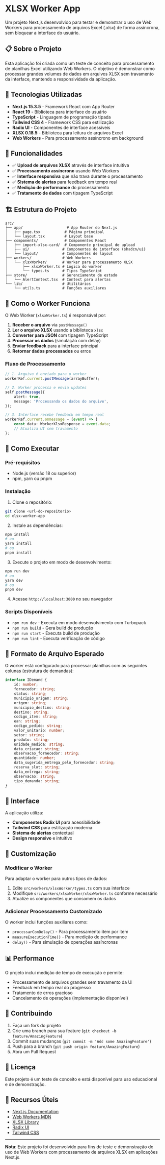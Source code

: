 # XLSX Worker App

Um projeto Next.js desenvolvido para testar e demonstrar o uso de Web Workers para processamento de arquivos Excel (.xlsx) de forma assíncrona, sem bloquear a interface do usuário.

## 📋 Sobre o Projeto

Esta aplicação foi criada como um teste de conceito para processamento de planilhas Excel utilizando Web Workers. O objetivo é demonstrar como processar grandes volumes de dados em arquivos XLSX sem travamento da interface, mantendo a responsividade da aplicação.

## 🚀 Tecnologias Utilizadas

-   **Next.js 15.3.5** - Framework React com App Router
-   **React 19** - Biblioteca para interface do usuário
-   **TypeScript** - Linguagem de programação tipada
-   **Tailwind CSS 4** - Framework CSS para estilização
-   **Radix UI** - Componentes de interface acessíveis
-   **XLSX 0.18.5** - Biblioteca para leitura de arquivos Excel
-   **Web Workers** - Para processamento assíncrono em background

## 🎯 Funcionalidades

-   ✅ **Upload de arquivos XLSX** através de interface intuitiva
-   ✅ **Processamento assíncrono** usando Web Workers
-   ✅ **Interface responsiva** que não trava durante o processamento
-   ✅ **Sistema de alertas** para feedback em tempo real
-   ✅ **Medição de performance** do processamento
-   ✅ **Tratamento de dados** com tipagem TypeScript

## 🏗️ Estrutura do Projeto

```
src/
├── app/                    # App Router do Next.js
│   ├── page.tsx           # Página principal
│   └── layout.tsx         # Layout base
├── components/            # Componentes React
│   ├── import-xlsx-card/  # Componente principal de upload
│   ├── ui/               # Componentes de interface (shadcn/ui)
│   └── layout/           # Componentes de layout
├── workers/              # Web Workers
│   └── xlsxWorker/       # Worker para processamento XLSX
│       ├── xlsxWorker.ts # Lógica do worker
│       └── types.ts      # Tipos TypeScript
├── store/                # Gerenciamento de estado
│   └── AlertContext.tsx  # Context para alertas
└── lib/                  # Utilitários
    └── utils.ts          # Funções auxiliares
```

## 🔧 Como o Worker Funciona

O Web Worker (`xlsxWorker.ts`) é responsável por:

1. **Receber o arquivo** via `postMessage()`
2. **Ler o arquivo XLSX** usando a biblioteca `xlsx`
3. **Converter para JSON** com tipagem TypeScript
4. **Processar os dados** (simulação com delay)
5. **Enviar feedback** para a interface principal
6. **Retornar dados processados** ou erros

### Fluxo de Processamento

```typescript
// 1. Arquivo é enviado para o worker
workerRef.current.postMessage(arrayBuffer);

// 2. Worker processa e envia updates
self.postMessage({
    alert: true,
    message: 'Processando os dados do arquivo',
});

// 3. Interface recebe feedback em tempo real
workerRef.current.onmessage = (event) => {
    const data: WorkerXlsxResponse = event.data;
    // Atualiza UI sem travamento
};
```

## 🚀 Como Executar

### Pré-requisitos

-   Node.js (versão 18 ou superior)
-   npm, yarn ou pnpm

### Instalação

1. Clone o repositório:

```bash
git clone <url-do-repositorio>
cd xlsx-worker-app
```

2. Instale as dependências:

```bash
npm install
# ou
yarn install
# ou
pnpm install
```

3. Execute o projeto em modo de desenvolvimento:

```bash
npm run dev
# ou
yarn dev
# ou
pnpm dev
```

4. Acesse `http://localhost:3000` no seu navegador

### Scripts Disponíveis

-   `npm run dev` - Executa em modo desenvolvimento com Turbopack
-   `npm run build` - Gera build de produção
-   `npm run start` - Executa build de produção
-   `npm run lint` - Executa verificação de código

## 📁 Formato de Arquivo Esperado

O worker está configurado para processar planilhas com as seguintes colunas (estrutura de demandas):

```typescript
interface IDemand {
    id: number;
    fornecedor: string;
    status: string;
    municipio_origem: string;
    origem: string;
    municipio_destino: string;
    destino: string;
    codigo_item: string;
    ean: string;
    codigo_pedido: string;
    valor_unitario: number;
    setor: string;
    produto: string;
    unidade_medida: string;
    data_criacao: string;
    observacao_fornecedor: string;
    quantidade: number;
    data_sugerida_entrega_pelo_fornecedor: string;
    reserva_slot: string;
    data_entrega: string;
    observacao: string;
    tipo_demanda: string;
}
```

## 🎨 Interface

A aplicação utiliza:

-   **Componentes Radix UI** para acessibilidade
-   **Tailwind CSS** para estilização moderna
-   **Sistema de alertas** contextual
-   **Design responsivo** e intuitivo

## 🔧 Customização

### Modificar o Worker

Para adaptar o worker para outros tipos de dados:

1. Edite `src/workers/xlsxWorker/types.ts` com sua interface
2. Modifique `src/workers/xlsxWorker/xlsxWorker.ts` conforme necessário
3. Atualize os componentes que consomem os dados

### Adicionar Processamento Customizado

O worker inclui funções auxiliares como:

-   `processarComDelay()` - Para processamento item por item
-   `measureExecutionTime()` - Para medição de performance
-   `delay()` - Para simulação de operações assíncronas

## 📊 Performance

O projeto inclui medição de tempo de execução e permite:

-   Processamento de arquivos grandes sem travamento da UI
-   Feedback em tempo real do progresso
-   Tratamento de erros gracioso
-   Cancelamento de operações (implementação disponível)

## 🤝 Contribuindo

1. Faça um fork do projeto
2. Crie uma branch para sua feature (`git checkout -b feature/AmazingFeature`)
3. Commit suas mudanças (`git commit -m 'Add some AmazingFeature'`)
4. Push para a branch (`git push origin feature/AmazingFeature`)
5. Abra um Pull Request

## 📝 Licença

Este projeto é um teste de conceito e está disponível para uso educacional e de demonstração.

## 🔗 Recursos Úteis

-   [Next.js Documentation](https://nextjs.org/docs)
-   [Web Workers MDN](https://developer.mozilla.org/en-US/docs/Web/API/Web_Workers_API)
-   [XLSX Library](https://sheetjs.com/)
-   [Radix UI](https://www.radix-ui.com/)
-   [Tailwind CSS](https://tailwindcss.com/)

---

**Nota**: Este projeto foi desenvolvido para fins de teste e demonstração do uso de Web Workers com processamento de arquivos XLSX em aplicações Next.js.
